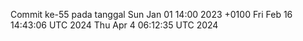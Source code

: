 Commit ke-55 pada tanggal Sun Jan 01 14:00 2023 +0100
Fri Feb 16 14:43:06 UTC 2024
Thu Apr  4 06:12:35 UTC 2024
